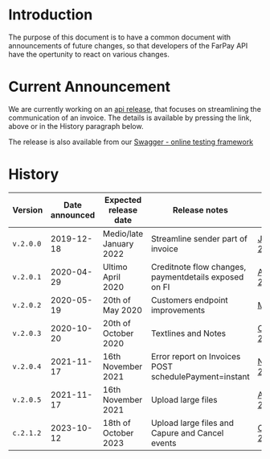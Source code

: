 # Introduction
The purpose of this document is to have a common document with announcements of future changes, so that developers of the FarPay API have the opertunity to react on various changes.

# Current Announcement
We are currently working on an [api release](API-Release-v2-2020-01-001.md), that focuses on streamlining the communication of an invoice. The details is available by pressing the link, above or in the History paragraph below.

The release is also available from our [Swagger - online testing framework](https://api.farpay.io/)

# History
| Version   | Date announced | Expected release date   | Release notes                                         | Link                                           |
|-----------|----------------|-------------------------|-------------------------------------------------------|------------------------------------------------|
| `v.2.0.0` | 2019-12-18     | Medio/late January 2022 | Streamline sender part of invoice                     | [Januar 2020](API-Release-v2-2020-01-001.md)   |
| `v.2.0.1` | 2020-04-29     | Ultimo April 2020       | Creditnote flow changes, paymentdetails exposed on FI | [April 2020](API-Release-v2-2020-04-001.md)    |
| `v.2.0.2` | 2020-05-19     | 20th of May 2020        | Customers endpoint improvements                       | [May 2020](API-Release-V2-2020-05-19-001.md)   |
| `v.2.0.3` | 2020-10-20     | 20th of October 2020    | Textlines and Notes                                   | [October 2020](API-Release-v2-2020-10-001.md)  |
| `v.2.0.4` | 2021-11-17     | 16th November 2021      | Error report on Invoices POST schedulePayment=instant | [November 2021](API-Release-v2-2021-11-001.md) |
| `v.2.0.5` | 2021-11-17     | 16th November 2021      | Upload large files                                    | [April 2023](API-Release-v2-2023-04-001.md)    |
| `c.2.1.2` | 2023-10-12     | 18th of October 2023    | Upload large files and Capure and Cancel events       | [October 2023](API-Release-v2-2023-10-001.md)  |

